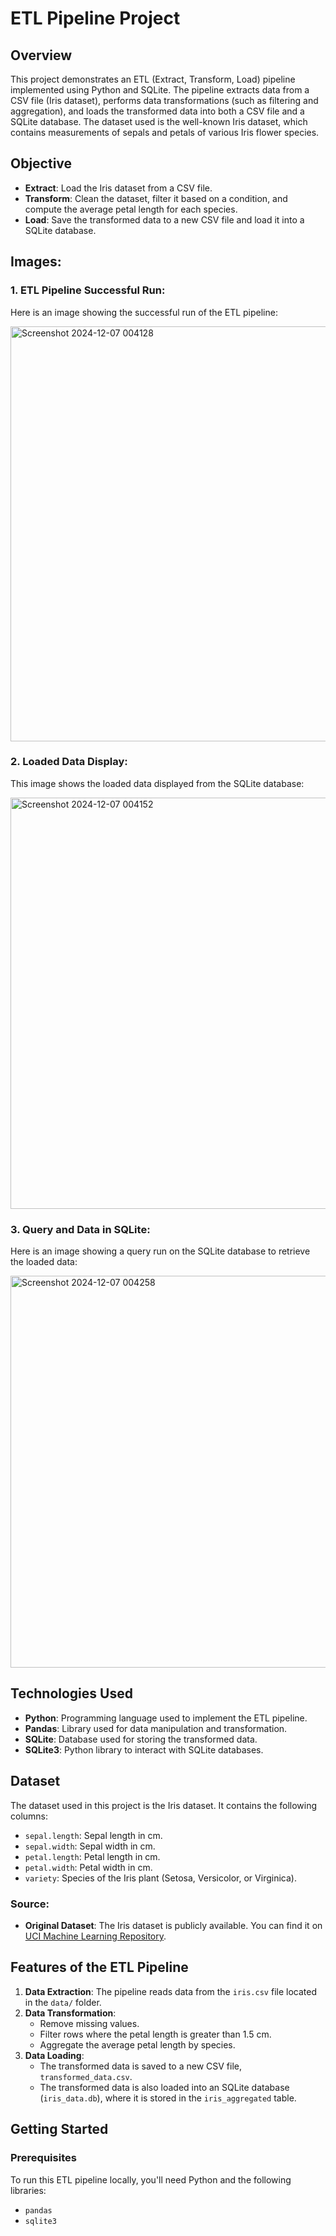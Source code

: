 # ETL Pipeline Project

## Overview
This project demonstrates an ETL (Extract, Transform, Load) pipeline implemented using Python and SQLite. The pipeline extracts data from a CSV file (Iris dataset), performs data transformations (such as filtering and aggregation), and loads the transformed data into both a CSV file and a SQLite database. The dataset used is the well-known Iris dataset, which contains measurements of sepals and petals of various Iris flower species.

## Objective
- **Extract**: Load the Iris dataset from a CSV file.
- **Transform**: Clean the dataset, filter it based on a condition, and compute the average petal length for each species.
- **Load**: Save the transformed data to a new CSV file and load it into a SQLite database.

## Images:
### 1. ETL Pipeline Successful Run:
Here is an image showing the successful run of the ETL pipeline:

<img width="664" alt="Screenshot 2024-12-07 004128" src="https://github.com/user-attachments/assets/94670cd6-c855-4c8c-9323-72447b7eee9f">

### 2. Loaded Data Display:
This image shows the loaded data displayed from the SQLite database:

<img width="658" alt="Screenshot 2024-12-07 004152" src="https://github.com/user-attachments/assets/42cbd2bd-bfaa-4ca0-80b0-cf81bd88ec84">

### 3. Query and Data in SQLite:
Here is an image showing a query run on the SQLite database to retrieve the loaded data:

<img width="627" alt="Screenshot 2024-12-07 004258" src="https://github.com/user-attachments/assets/aed18e29-cd03-4f49-8b4f-7968cc945f37">


## Technologies Used
- **Python**: Programming language used to implement the ETL pipeline.
- **Pandas**: Library used for data manipulation and transformation.
- **SQLite**: Database used for storing the transformed data.
- **SQLite3**: Python library to interact with SQLite databases.

## Dataset
The dataset used in this project is the Iris dataset. It contains the following columns:
- `sepal.length`: Sepal length in cm.
- `sepal.width`: Sepal width in cm.
- `petal.length`: Petal length in cm.
- `petal.width`: Petal width in cm.
- `variety`: Species of the Iris plant (Setosa, Versicolor, or Virginica).

### Source:
- **Original Dataset**: The Iris dataset is publicly available. You can find it on [UCI Machine Learning Repository](https://archive.ics.uci.edu/ml/datasets/iris).

## Features of the ETL Pipeline

1. **Data Extraction**: The pipeline reads data from the `iris.csv` file located in the `data/` folder.
2. **Data Transformation**: 
   - Remove missing values.
   - Filter rows where the petal length is greater than 1.5 cm.
   - Aggregate the average petal length by species.
3. **Data Loading**: 
   - The transformed data is saved to a new CSV file, `transformed_data.csv`.
   - The transformed data is also loaded into an SQLite database (`iris_data.db`), where it is stored in the `iris_aggregated` table.

## Getting Started

### Prerequisites
To run this ETL pipeline locally, you'll need Python and the following libraries:
- `pandas`
- `sqlite3`



